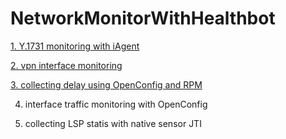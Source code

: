 # NetworkMonitorWithHealthbot

[1. Y.1731 monitoring with iAgent](https://github.com/wouyang628/NetworkMonitorWithHealthbot/wiki/Y.1731-monitoring-with-iAgent)

[2. vpn interface monitoring](https://github.com/wouyang628/NetworkMonitorWithHealthbot/wiki/vpn-monitoring)

[3. collecting delay using OpenConfig and RPM](https://github.com/wouyang628/NetworkMonitorWithHealthbot/wiki/collecting-delay-using-openconfig)

4. interface traffic monitoring with OpenConfig

5. collecting LSP statis with native sensor JTI




